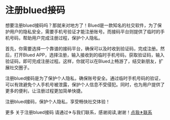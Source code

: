 # 注册blued接码

想要注册blued接码吗？那就来对地方了！Blued是一款知名的社交软件，为了保护用户的隐私安全，需要手机号验证才能注册账号。而接码平台则提供了临时的手机号码，帮助用户完成注册过程，保护个人隐私。

首先，你需要选择一个靠谱的接码平台，确保可以及时收到验证码，完成注册。然后，打开Blued APP，选择注册，输入接收到的临时手机号码，获取验证码，输入验证码，即可完成注册过程。这样，你就可以在Blued上畅游了，结交新朋友，扩展社交圈子。

注册blued接码是为了保护个人隐私，确保账号安全。通过临时手机号码的验证，可以有效避免个人手机号被泄露，保护个人信息不受侵犯。同时，也为用户提供了更多的便利，让注册过程更加简单快捷。

注册blued接码，保护个人隐私，享受畅快社交体验！

更多 关于注册blued接码 请通过✈与我们联系，感谢阅读,谢谢！[点我✈联系](https://ww.k02.cc)